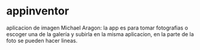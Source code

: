 # appinventor
aplicacion de imagen
Michael Aragon: la app es para tomar fotografias o escoger una de la galería y subirla en la misma aplicacion, en la parte de la foto se pueden hacer lineas.
